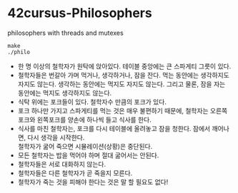 # 42cursus-Philosophers
philosophers with threads and mutexes

```
make
./philo
```

- 한 명 이상의 철학자가 원탁에 앉아있다. 
테이블 중앙에는 큰 스파게티 그릇이 있다.
- 철학자들은 번갈아 가며 먹거나, 생각하거나, 잠을 잔다.
먹는 동안에는 생각하지도 자지도 않는다. 생각하는 동안에는 먹지도 자지도 않는다.
그리고 물론, 잠을 자는 동안에는 먹지도 생각하지도 않는다.
- 식탁 위에는 포크들이 있다. 철학자수 만큼의 포크가 있다.
- 포크 하나만 가지고 스파게티를 먹는 것은 매우 불편하기 때문에, 철학자는 오른쪽 포크와 왼쪽포크를 양손에 하나씩 들고 식사를 한다.
- 식사를 마친 철학자는, 포크를 다시 테이블에 올려놓고 잠을 청한다. 잠에서 깨어나면, 다시 생각을 시작한다.  
철학자가 굶어 죽으면 시뮬레이션(상황)은 중단된다.
- 모든 철학자는 밥을 먹어야 하며 절대 굶어서는 안된다.
- 철학자들은 서로 대화하지 않는다.
- 철학자들은 다른 철학자가 곧 죽을지 모른다.
- 철학자가 죽는 것을 피해야 한다는 것은 말 할 필요도 없다!
